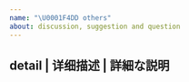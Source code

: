 ```yaml
---
name: "\U0001F4DD others"
about: discussion, suggestion and question
---
```


## detail | 详细描述 | 詳細な説明
